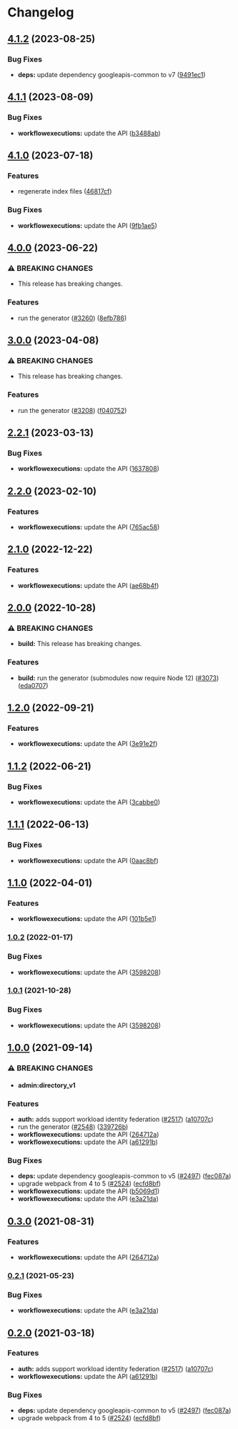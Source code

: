 # Changelog

## [4.1.2](https://github.com/googleapis/google-api-nodejs-client/compare/workflowexecutions-v4.1.1...workflowexecutions-v4.1.2) (2023-08-25)


### Bug Fixes

* **deps:** update dependency googleapis-common to v7 ([9491ec1](https://github.com/googleapis/google-api-nodejs-client/commit/9491ec1cdc3c413e7d73edcfcd59cf5c28a7c855))

## [4.1.1](https://github.com/googleapis/google-api-nodejs-client/compare/workflowexecutions-v4.1.0...workflowexecutions-v4.1.1) (2023-08-09)


### Bug Fixes

* **workflowexecutions:** update the API ([b3488ab](https://github.com/googleapis/google-api-nodejs-client/commit/b3488abe18efc837f9d22ea2939b9fe4cd58bd6a))

## [4.1.0](https://github.com/googleapis/google-api-nodejs-client/compare/workflowexecutions-v4.0.0...workflowexecutions-v4.1.0) (2023-07-18)


### Features

* regenerate index files ([46817cf](https://github.com/googleapis/google-api-nodejs-client/commit/46817cfbbdb7030ef55c89dcd5dd54b85d14da5b))


### Bug Fixes

* **workflowexecutions:** update the API ([9fb1ae5](https://github.com/googleapis/google-api-nodejs-client/commit/9fb1ae5fba86270a81d94795ba5d244c2b0fbe76))

## [4.0.0](https://github.com/googleapis/google-api-nodejs-client/compare/workflowexecutions-v3.0.0...workflowexecutions-v4.0.0) (2023-06-22)


### ⚠ BREAKING CHANGES

* This release has breaking changes.

### Features

* run the generator ([#3260](https://github.com/googleapis/google-api-nodejs-client/issues/3260)) ([8efb786](https://github.com/googleapis/google-api-nodejs-client/commit/8efb7861b7da4bc1472a4b654e46f90b29fbff20))

## [3.0.0](https://github.com/googleapis/google-api-nodejs-client/compare/workflowexecutions-v2.2.1...workflowexecutions-v3.0.0) (2023-04-08)


### ⚠ BREAKING CHANGES

* This release has breaking changes.

### Features

* run the generator ([#3208](https://github.com/googleapis/google-api-nodejs-client/issues/3208)) ([f040752](https://github.com/googleapis/google-api-nodejs-client/commit/f0407528c81f2e74ba5e1d35443085d35f5f005d))

## [2.2.1](https://github.com/googleapis/google-api-nodejs-client/compare/workflowexecutions-v2.2.0...workflowexecutions-v2.2.1) (2023-03-13)


### Bug Fixes

* **workflowexecutions:** update the API ([1637808](https://github.com/googleapis/google-api-nodejs-client/commit/1637808d432594baab36819336a93b43c298cb04))

## [2.2.0](https://github.com/googleapis/google-api-nodejs-client/compare/workflowexecutions-v2.1.0...workflowexecutions-v2.2.0) (2023-02-10)


### Features

* **workflowexecutions:** update the API ([765ac58](https://github.com/googleapis/google-api-nodejs-client/commit/765ac5895df40a970ab0e7ec9299c94713e230cc))

## [2.1.0](https://github.com/googleapis/google-api-nodejs-client/compare/workflowexecutions-v2.0.0...workflowexecutions-v2.1.0) (2022-12-22)


### Features

* **workflowexecutions:** update the API ([ae68b4f](https://github.com/googleapis/google-api-nodejs-client/commit/ae68b4f58d2ad6b2c99e362d1c2d3d68b02f99a3))

## [2.0.0](https://github.com/googleapis/google-api-nodejs-client/compare/workflowexecutions-v1.2.0...workflowexecutions-v2.0.0) (2022-10-28)


### ⚠ BREAKING CHANGES

* **build:** This release has breaking changes.

### Features

* **build:** run the generator (submodules now require Node 12) ([#3073](https://github.com/googleapis/google-api-nodejs-client/issues/3073)) ([eda0707](https://github.com/googleapis/google-api-nodejs-client/commit/eda07079dadab46a80b6f9ede618f4f43030169e))

## [1.2.0](https://github.com/googleapis/google-api-nodejs-client/compare/workflowexecutions-v1.1.2...workflowexecutions-v1.2.0) (2022-09-21)


### Features

* **workflowexecutions:** update the API ([3e91e2f](https://github.com/googleapis/google-api-nodejs-client/commit/3e91e2fa2ca7eb720bf6f6fc639124640dca80a8))

## [1.1.2](https://github.com/googleapis/google-api-nodejs-client/compare/workflowexecutions-v1.1.1...workflowexecutions-v1.1.2) (2022-06-21)


### Bug Fixes

* **workflowexecutions:** update the API ([3cabbe0](https://github.com/googleapis/google-api-nodejs-client/commit/3cabbe08484b58a603a3dba0b8e7c73ccd78892b))

## [1.1.1](https://github.com/googleapis/google-api-nodejs-client/compare/workflowexecutions-v1.1.0...workflowexecutions-v1.1.1) (2022-06-13)


### Bug Fixes

* **workflowexecutions:** update the API ([0aac8bf](https://github.com/googleapis/google-api-nodejs-client/commit/0aac8bf9e150331b91a1de205c0c491ae8a591bf))

## [1.1.0](https://github.com/googleapis/google-api-nodejs-client/compare/workflowexecutions-v1.0.2...workflowexecutions-v1.1.0) (2022-04-01)


### Features

* **workflowexecutions:** update the API ([101b5e1](https://github.com/googleapis/google-api-nodejs-client/commit/101b5e140b20bc391975aeb68772da4cc1d59d4a))

### [1.0.2](https://github.com/googleapis/google-api-nodejs-client/compare/workflowexecutions-v1.0.1...workflowexecutions-v1.0.2) (2022-01-17)


### Bug Fixes

* **workflowexecutions:** update the API ([3598208](https://github.com/googleapis/google-api-nodejs-client/commit/3598208dcc0710268f35197a1e9f2b230a2cc2c1))

### [1.0.1](https://www.github.com/googleapis/google-api-nodejs-client/compare/workflowexecutions-v1.0.0...workflowexecutions-v1.0.1) (2021-10-28)


### Bug Fixes

* **workflowexecutions:** update the API ([3598208](https://www.github.com/googleapis/google-api-nodejs-client/commit/3598208dcc0710268f35197a1e9f2b230a2cc2c1))

## [1.0.0](https://www.github.com/googleapis/google-api-nodejs-client/compare/workflowexecutions-v0.3.0...workflowexecutions-v1.0.0) (2021-09-14)


### ⚠ BREAKING CHANGES

* #### admin:directory_v1

### Features

* **auth:** adds support workload identity federation ([#2517](https://www.github.com/googleapis/google-api-nodejs-client/issues/2517)) ([a10707c](https://www.github.com/googleapis/google-api-nodejs-client/commit/a10707c477759e7c9ef6360a2fe800856fb600c1))
* run the generator ([#2548](https://www.github.com/googleapis/google-api-nodejs-client/issues/2548)) ([339726b](https://www.github.com/googleapis/google-api-nodejs-client/commit/339726b5310e7ea5437e15642cb899c215127f8f))
* **workflowexecutions:** update the API ([264712a](https://www.github.com/googleapis/google-api-nodejs-client/commit/264712ab729a9b4e82c79edc46b6354ace7e0467))
* **workflowexecutions:** update the API ([a61291b](https://www.github.com/googleapis/google-api-nodejs-client/commit/a61291b9ce8f4da935f299dc45eb51321c010c9a))


### Bug Fixes

* **deps:** update dependency googleapis-common to v5 ([#2497](https://www.github.com/googleapis/google-api-nodejs-client/issues/2497)) ([fec087a](https://www.github.com/googleapis/google-api-nodejs-client/commit/fec087abcf3d994dd41c3ffa0a0c12b1f9f09dae))
* upgrade webpack from 4 to 5  ([#2524](https://www.github.com/googleapis/google-api-nodejs-client/issues/2524)) ([ecfd8bf](https://www.github.com/googleapis/google-api-nodejs-client/commit/ecfd8bfcd06e1beabff7ec9a8c4000222379eb8d))
* **workflowexecutions:** update the API ([b5069d1](https://www.github.com/googleapis/google-api-nodejs-client/commit/b5069d1cfaf54bd41e0c8ec3fa35046ab15b4b7d))
* **workflowexecutions:** update the API ([e3a21da](https://www.github.com/googleapis/google-api-nodejs-client/commit/e3a21da7bfd67975915fea22309f36bdd044af18))

## [0.3.0](https://www.github.com/googleapis/google-api-nodejs-client/compare/workflowexecutions-v0.2.1...workflowexecutions-v0.3.0) (2021-08-31)


### Features

* **workflowexecutions:** update the API ([264712a](https://www.github.com/googleapis/google-api-nodejs-client/commit/264712ab729a9b4e82c79edc46b6354ace7e0467))

### [0.2.1](https://www.github.com/googleapis/google-api-nodejs-client/compare/workflowexecutions-v0.2.0...workflowexecutions-v0.2.1) (2021-05-23)


### Bug Fixes

* **workflowexecutions:** update the API ([e3a21da](https://www.github.com/googleapis/google-api-nodejs-client/commit/e3a21da7bfd67975915fea22309f36bdd044af18))

## [0.2.0](https://www.github.com/googleapis/google-api-nodejs-client/compare/workflowexecutions-v0.1.0...workflowexecutions-v0.2.0) (2021-03-18)


### Features

* **auth:** adds support workload identity federation ([#2517](https://www.github.com/googleapis/google-api-nodejs-client/issues/2517)) ([a10707c](https://www.github.com/googleapis/google-api-nodejs-client/commit/a10707c477759e7c9ef6360a2fe800856fb600c1))
* **workflowexecutions:** update the API ([a61291b](https://www.github.com/googleapis/google-api-nodejs-client/commit/a61291b9ce8f4da935f299dc45eb51321c010c9a))


### Bug Fixes

* **deps:** update dependency googleapis-common to v5 ([#2497](https://www.github.com/googleapis/google-api-nodejs-client/issues/2497)) ([fec087a](https://www.github.com/googleapis/google-api-nodejs-client/commit/fec087abcf3d994dd41c3ffa0a0c12b1f9f09dae))
* upgrade webpack from 4 to 5  ([#2524](https://www.github.com/googleapis/google-api-nodejs-client/issues/2524)) ([ecfd8bf](https://www.github.com/googleapis/google-api-nodejs-client/commit/ecfd8bfcd06e1beabff7ec9a8c4000222379eb8d))
